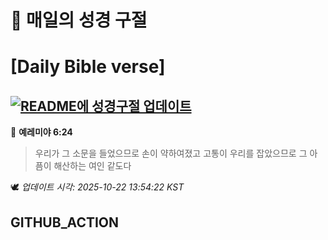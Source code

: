 # 🙏 매일의 성경 구절
# [Daily Bible verse]
## [![README에 성경구절 업데이트](https://github.com/DONGSUKA/first_test/actions/workflows/update-readme-bible.yml/badge.svg)](https://github.com/DONGSUKA/first_test/actions/workflows/update-readme-bible.yml)
<!-- START_BIBLE_VERSE -->
📖 **예레미야 6:24**
> 우리가 그 소문을 들었으므로 손이 약하여졌고 고통이 우리를 잡았으므로 그 아픔이 해산하는 여인 같도다

🕊️ _업데이트 시각: 2025-10-22 13:54:22 KST_
  <!-- END_BIBLE_VERSE -->
## GITHUB_ACTION
